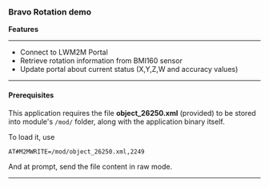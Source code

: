 
### Bravo Rotation demo



**Features**

---

- Connect to LWM2M Portal
- Retrieve rotation information from BMI160 sensor
- Update portal about current status (X,Y,Z,W and accuracy values)

---

#### Prerequisites

This application requires the file **object_26250.xml** (provided) to be stored into module's `/mod/` folder, along with the application binary itself.

To load it, use 

`AT#M2MWRITE=/mod/object_26250.xml,2249`

And at prompt, send the file content in raw mode. 

---


